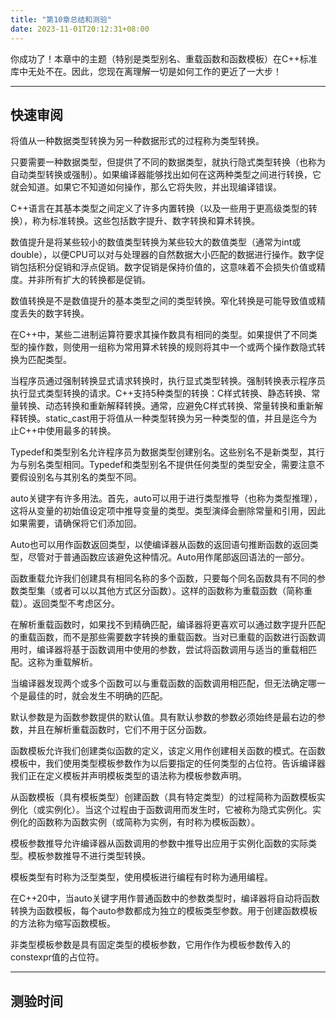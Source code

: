 ```yaml
---
title: "第10章总结和测验"
date: 2023-11-01T20:12:31+08:00
---
```


你成功了！本章中的主题（特别是类型别名、重载函数和函数模板）在C++标准库中无处不在。因此，您现在离理解一切是如何工作的更近了一大步！

***
## 快速审阅

将值从一种数据类型转换为另一种数据形式的过程称为类型转换。

只要需要一种数据类型，但提供了不同的数据类型，就执行隐式类型转换（也称为自动类型转换或强制）。如果编译器能够找出如何在这两种类型之间进行转换，它就会知道。如果它不知道如何操作，那么它将失败，并出现编译错误。

C++语言在其基本类型之间定义了许多内置转换（以及一些用于更高级类型的转换），称为标准转换。这些包括数字提升、数字转换和算术转换。

数值提升是将某些较小的数值类型转换为某些较大的数值类型（通常为int或double），以便CPU可以对与处理器的自然数据大小匹配的数据进行操作。数字促销包括积分促销和浮点促销。数字促销是保持价值的，这意味着不会损失价值或精度。并非所有扩大的转换都是促销。

数值转换是不是数值提升的基本类型之间的类型转换。窄化转换是可能导致值或精度丢失的数字转换。

在C++中，某些二进制运算符要求其操作数具有相同的类型。如果提供了不同类型的操作数，则使用一组称为常用算术转换的规则将其中一个或两个操作数隐式转换为匹配类型。

当程序员通过强制转换显式请求转换时，执行显式类型转换。强制转换表示程序员执行显式类型转换的请求。C++支持5种类型的转换：C样式转换、静态转换、常量转换、动态转换和重新解释转换。通常，应避免C样式转换、常量转换和重新解释转换。static_cast用于将值从一种类型转换为另一种类型的值，并且是迄今为止C++中使用最多的转换。

Typedef和类型别名允许程序员为数据类型创建别名。这些别名不是新类型，其行为与别名类型相同。Typedef和类型别名不提供任何类型的类型安全，需要注意不要假设别名与其别名的类型不同。

auto关键字有许多用法。首先，auto可以用于进行类型推导（也称为类型推理），这将从变量的初始值设定项中推导变量的类型。类型演绎会删除常量和引用，因此如果需要，请确保将它们添加回。

Auto也可以用作函数返回类型，以使编译器从函数的返回语句推断函数的返回类型，尽管对于普通函数应该避免这种情况。Auto用作尾部返回语法的一部分。

函数重载允许我们创建具有相同名称的多个函数，只要每个同名函数具有不同的参数类型集（或者可以以其他方式区分函数）。这样的函数称为重载函数（简称重载）。返回类型不考虑区分。

在解析重载函数时，如果找不到精确匹配，编译器将更喜欢可以通过数字提升匹配的重载函数，而不是那些需要数字转换的重载函数。当对已重载的函数进行函数调用时，编译器将基于函数调用中使用的参数，尝试将函数调用与适当的重载相匹配。这称为重载解析。

当编译器发现两个或多个函数可以与重载函数的函数调用相匹配，但无法确定哪一个是最佳的时，就会发生不明确的匹配。

默认参数是为函数参数提供的默认值。具有默认参数的参数必须始终是最右边的参数，并且在解析重载函数时，它们不用于区分函数。

函数模板允许我们创建类似函数的定义，该定义用作创建相关函数的模式。在函数模板中，我们使用类型模板参数作为以后要指定的任何类型的占位符。告诉编译器我们正在定义模板并声明模板类型的语法称为模板参数声明。

从函数模板（具有模板类型）创建函数（具有特定类型）的过程简称为函数模板实例化（或实例化）。当这个过程由于函数调用而发生时，它被称为隐式实例化。实例化的函数称为函数实例（或简称为实例，有时称为模板函数）。

模板参数推导允许编译器从函数调用的参数中推导出应用于实例化函数的实际类型。模板参数推导不进行类型转换。

模板类型有时称为泛型类型，使用模板进行编程有时称为通用编程。

在C++20中，当auto关键字用作普通函数中的参数类型时，编译器将自动将函数转换为函数模板，每个auto参数都成为独立的模板类型参数。用于创建函数模板的方法称为缩写函数模板。

非类型模板参数是具有固定类型的模板参数，它用作作为模板参数传入的constexpr值的占位符。

***
## 测验时间

